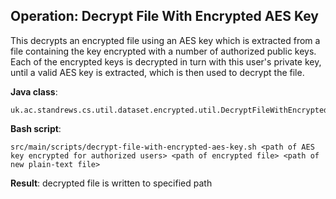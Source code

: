 ## Operation: Decrypt File With Encrypted AES Key

This decrypts an encrypted file using an AES key which is extracted from a file containing the key
encrypted with a number of authorized public keys. Each of the encrypted keys is decrypted in turn 
with this user's private key, until a valid AES key is extracted, which is then used to decrypt the 
file.

**Java class**:
 
    uk.ac.standrews.cs.util.dataset.encrypted.util.DecryptFileWithEncryptedAESKey
 
**Bash script**:
 
    src/main/scripts/decrypt-file-with-encrypted-aes-key.sh <path of AES key encrypted for authorized users> <path of encrypted file> <path of new plain-text file>

**Result**: decrypted file is written to specified path
